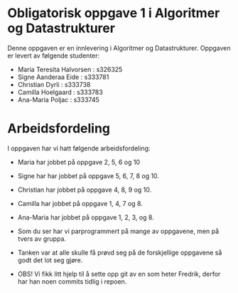 # Obligatorisk oppgave 1 i Algoritmer og Datastrukturer

Denne oppgaven er en innlevering i Algoritmer og Datastrukturer. 
Oppgaven er levert av følgende studenter:
* Maria Teresita Halvorsen : s326325
* Signe Aanderaa Eide : s333781
* Christian Dyrli : s333738
* Camilla Hoelgaard : s333783
* Ana-Maria Poljac : s333745

# Arbeidsfordeling

I oppgaven har vi hatt følgende arbeidsfordeling:
* Maria har jobbet på oppgave 2, 5, 6 og 10
* Signe har har jobbet på oppgave 5, 6, 7, 8 og 10.
* Christian har jobbet på oppgave 4, 8, 9 og 10.
* Camilla har jobbet på oppgave 1, 4, 7 og 8.
* Ana-Maria har jobbet på oppgave 1, 2, 3, og 8.

* Som du ser har vi parprogrammert på mange av oppgavene, men på tvers av gruppa.
* Tanken var at alle skulle få prøvd seg på de forskjellige oppgavene så godt det lot seg gjøre.

* OBS! Vi fikk litt hjelp til å sette opp git av en som heter Fredrik, derfor har han noen
  commits tidlig i repoen.